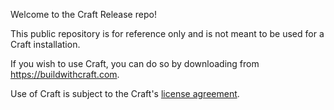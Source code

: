 Welcome to the Craft Release repo!

This public repository is for reference only and is not meant to be used for a Craft installation.

If you wish to use Craft, you can do so by downloading from https://buildwithcraft.com.

Use of Craft is subject to the Craft's [license agreement](https://buildwithcraft.com/license).
